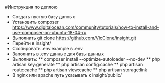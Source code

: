 #Инструкция по деплою

* Создать пустую базу данных
* Установить composer https://www.digitalocean.com/community/tutorials/how-to-install-and-use-composer-on-ubuntu-18-04-ru
* Выполнить git clone https://github.com/VicClone/insight.git
* Перейти в insight/
* Скопировать .env.example в .env
* Заполнить в .env данные для базы данных
* Выполнить:
** composer install --optimize-autoloader --no-dev
** php artisan key:generate
** php artisan config:cache
** php artisan route:cache
** php artisan view:cache
** php artisan storage:link
* В nginx или apache путь указывать к insight/public/
